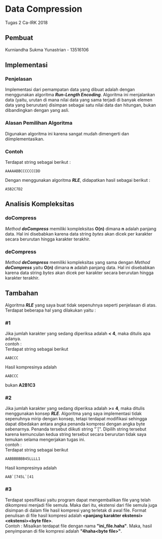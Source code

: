 # Data Compression 
Tugas 2 Ca-IRK 2018

## Pembuat
Kurniandha Sukma Yunastrian - 13516106

## Implementasi
### Penjelasan
Implementasi dari pemampatan data yang dibuat adalah dengan menggunakan algoritma **_Run-Length Encoding_**. Algoritma ini menjalankan data (yaitu, urutan di mana nilai data yang sama terjadi di banyak elemen data yang berurutan) disimpan sebagai satu nilai data dan hitungan, bukan dibandingkan dengan yang asli. <br>

### Alasan Pemilihan Algoritma
Digunakan algoritma ini karena sangat mudah dimengerti dan diimplementasikan.

### Contoh
Terdapat string sebagai berikut :
```
AAAAABBCCCCCCCDD
```
Dengan menggunakan algoritma **_RLE_**, didapatkan hasil sebagai berikut :
```
A5B2C7D2
```

## Analisis Kompleksitas
### doCompress
_Method_ **_doCompress_** memiliki kompleksitas **O(n)** dimana **n** adalah panjang data. Hal ini disebabkan karena data string _bytes_ akan dicek per karakter secara berurutan hingga karakter terakhir.

### deCompress
_Method_ **_deCompress_** memiliki kompleksitas yang sama dengan _Method_ **_doCompress_** yaitu **O(n)** dimana **n** adalah panjang data. Hal ini disebabkan karena data string _bytes_ akan dicek per karakter secara berurutan hingga karakter terakhir.

## Tambahan
Algoritma **_RLE_** yang saya buat tidak sepenuhnya seperti penjelasan di atas. Terdapat beberapa hal yang dilakukan yaitu : <br>
### \#1
Jika jumlah karakter yang sedang diperiksa adalah **< 4**, maka ditulis apa adanya. <br>
contoh : <br>
  Terdapat string sebagai berikut 
```
AABCCC
```
  Hasil kompresinya adalah 
```
AABCCC
```
  bukan **A2B1C3**

### \#2
Jika jumlah karakter yang sedang diperiksa adalah **>= 4**, maka ditulis menggunakan konsep **_RLE_**. Algoritma yang saya implementasi tidak sepenuhnya mirip dengan konsep, tetapi terdapat modifikasi sehingga dapat dibedakan antara angka penanda kompresi dengan angka byte sebenarnya. Penanda tersebut diikuti string "\`\[". Dipilih string tersebut karena kemunculan kedua string tersebut secara berurutan tidak saya temukan selama mengerjakan tugas ini. <br>
contoh : <br>
  Terdapat string sebagai berikut
```
AABBBBBBB45LLLL1
```
  Hasil kompresinya adalah
```
AAB`[745L`[41
```

### \#3
Terdapat spesifikasi yaitu program dapat mengembalikan file yang telah dikompresi menjadi file semula. Maka dari itu, ekstensi dari file semula juga disimpan di dalam file hasil kompresi yang terletak di awal file. Format penulisan di file hasil kompresi adalah **\<panjang karakter ekstensi\>\<ekstensi\>\<byte file\>**. <br>
  Contoh : Misalkan terdapat file dengan nama **"ini_file.haha"**. Maka, hasil penyimpanan di file kompresi adalah **"4haha\<byte file\>"**.
